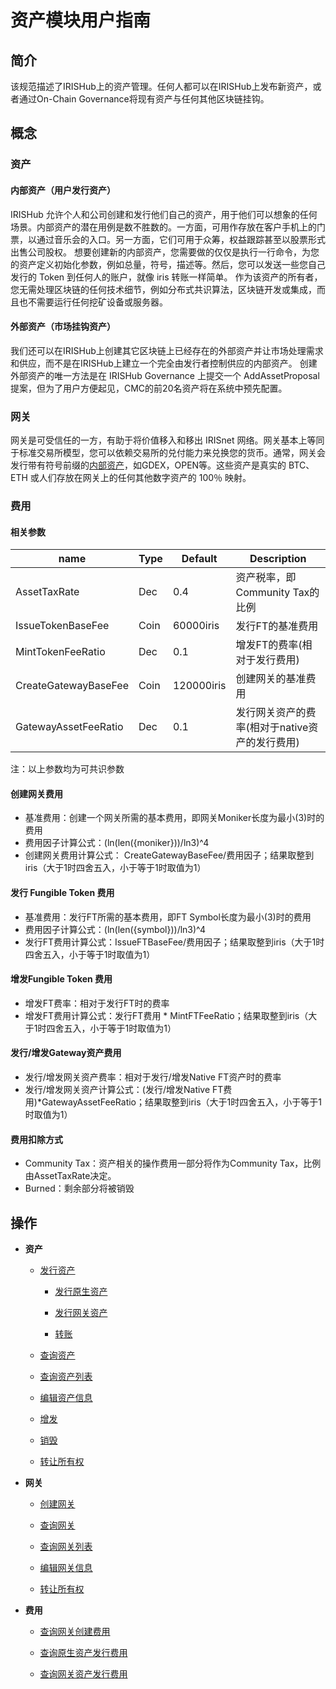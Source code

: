 # 资产模块用户指南

## 简介

该规范描述了IRISHub上的资产管理。任何人都可以在IRISHub上发布新资产，或者通过On-Chain Governance将现有资产与任何其他区块链挂钩。

## 概念

### 资产

#### 内部资产（用户发行资产）

IRISHub 允许个人和公司创建和发行他们自己的资产，用于他们可以想象的任何场景。内部资产的潜在用例是数不胜数的。一方面，可用作存放在客户手机上的门票，以通过音乐会的入口。另一方面，它们可用于众筹，权益跟踪甚至以股票形式出售公司股权。
想要创建新的内部资产，您需要做的仅仅是执行一行命令，为您的资产定义初始化参数，例如总量，符号，描述等。然后，您可以发送一些您自己发行的 Token 到任何人的账户，就像 iris 转账一样简单。
作为该资产的所有者，您无需处理区块链的任何技术细节，例如分布式共识算法，区块链开发或集成，而且也不需要运行任何挖矿设备或服务器。

#### 外部资产（市场挂钩资产）

我们还可以在IRISHub上创建其它区块链上已经存在的外部资产并让市场处理需求和供应，而不是在IRISHub上建立一个完全由发行者控制供应的内部资产。
创建外部资产的唯一方法是在 IRISHub Governance 上提交一个 AddAssetProposal 提案，但为了用户方便起见，CMC的前20名资产将在系统中预先配置。

### 网关

网关是可受信任的一方，有助于将价值移入和移出 IRISnet 网络。网关基本上等同于标准交易所模型，您可以依赖交易所的兑付能力来兑换您的货币。通常，网关会发行带有符号前缀的[内部资产](#内部资产（用户发行资产）)，如GDEX，OPEN等。这些资产是真实的 BTC、ETH 或人们存放在网关上的任何其他数字资产的 100％ 映射。

### 费用

#### 相关参数

| name                 | Type | Default    | Description                              |
| -------------------- | ---- | ---------- | ---------------------------------------- |
| AssetTaxRate         | Dec  | 0.4        | 资产税率，即Community Tax的比例             |
| IssueTokenBaseFee    | Coin | 60000iris  | 发行FT的基准费用                           |
| MintTokenFeeRatio    | Dec  | 0.1        | 增发FT的费率(相对于发行费用)                 |
| CreateGatewayBaseFee | Coin | 120000iris | 创建网关的基准费用                          |
| GatewayAssetFeeRatio | Dec  | 0.1        | 发行网关资产的费率(相对于native资产的发行费用) |

注：以上参数均为可共识参数

#### 创建网关费用

- 基准费用：创建一个网关所需的基本费用，即网关Moniker长度为最小(3)时的费用
- 费用因子计算公式：(ln(len({moniker}))/ln3)^4
- 创建网关费用计算公式： CreateGatewayBaseFee/费用因子；结果取整到iris（大于1时四舍五入，小于等于1时取值为1）

#### 发行 Fungible Token 费用

- 基准费用：发行FT所需的基本费用，即FT Symbol长度为最小(3)时的费用
- 费用因子计算公式：(ln(len({symbol}))/ln3)^4
- 发行FT费用计算公式：IssueFTBaseFee/费用因子；结果取整到iris（大于1时四舍五入，小于等于1时取值为1）

#### 增发Fungible Token 费用

- 增发FT费率：相对于发行FT时的费率
- 增发FT费用计算公式：发行FT费用 * MintFTFeeRatio；结果取整到iris（大于1时四舍五入，小于等于1时取值为1）
  
#### 发行/增发Gateway资产费用

- 发行/增发网关资产费率：相对于发行/增发Native FT资产时的费率
- 发行/增发网关资产计算公式：(发行/增发Native FT费用)*GatewayAssetFeeRatio；结果取整到iris（大于1时四舍五入，小于等于1时取值为1）

#### 费用扣除方式

- Community Tax：资产相关的操作费用一部分将作为Community Tax，比例由AssetTaxRate决定。
- Burned：剩余部分将被销毁

## 操作

- **资产**

  - [发行资产](../cli-client/asset/issue-token.md)

    - [发行原生资产](../cli-client/asset/issue-token.md#发行原生资产)

    - [发行网关资产](../cli-client/asset/issue-token.md#发行网关资产)

    - [转账](../cli-client/asset/issue-token.md#转账)

  - [查询资产](../cli-client/asset/query-token.md)

  - [查询资产列表](../cli-client/asset/query-tokens.md)

  - [编辑资产信息](../cli-client/asset/edit-token.md)

  - [增发](../cli-client/asset/mint-token.md)

  - [销毁](../cli-client/bank/burn.md)

  - [转让所有权](../cli-client/asset/transfer-token-owner.md)

- **网关**

  - [创建网关](../cli-client/asset/create-gateway.md)

  - [查询网关](../cli-client/asset/query-gateway.md)

  - [查询网关列表](../cli-client/asset/query-gateways.md)

  - [编辑网关信息](../cli-client/asset/edit-gateway.md)

  - [转让所有权](../cli-client/asset/transfer-gateway-owner.md)

- **费用**

  - [查询网关创建费用](../cli-client/asset/query-fee.md#查询网关创建费用)

  - [查询原生资产发行费用](../cli-client/asset/query-fee.md#查询发行/增发原生资产费用)

  - [查询网关资产发行费用](../cli-client/asset/query-fee.md#查询发行/增发网关资产费用)
